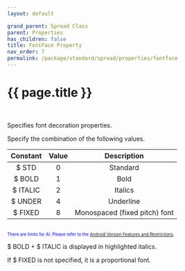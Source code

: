 ```yaml
---
layout: default

grand_parent: Spread Class
parent: Properties
has_children: false
title: FontFace Property
nav_order: 7
permalink: /package/standard/spread/properties/fontface
---
```

# {{ page.title }}
<br>

Specifies font decoration properties.

Specify the combination of the following values.

| Constant | Value |          Description          |
|:--------:|:-----:|:-----------------------------:|
|   $ STD  |   0   |            Standard           |
|  $ BOLD  |   1   |              Bold             |
| $ ITALIC |   2   |            Italics            |
|  $ UNDER |   4   |           Underline           |
|  $ FIXED |   8   | Monospaced (fixed pitch) font |


<small><span style="color:blue"><br><small>There are limits for AI. Please refer to the <a href="/bizBrowserV/2/2-5/">Android Version Features and Restrictions</a>.</small></span></small>


$ BOLD + $ ITALIC is displayed in highlighted italics.

If $ FIXED is not specified, it is a proportional font.
